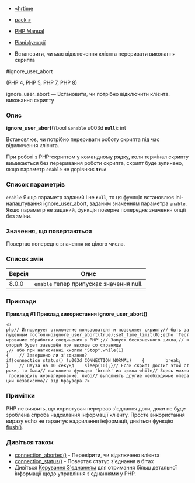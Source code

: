 - [«hrtime](function.hrtime.md)
- [pack »](function.pack.md)

- [PHP Manual](index.md)
- [Різні функції](ref.misc.md)
- Встановити, чи має відключення клієнта переривати виконання
скрипта

#ignore_user_abort

(PHP 4, PHP 5, PHP 7, PHP 8)

ignore_user_abort — Встановити, чи потрібно відключити клієнта.
виконання скрипту

### Опис

**ignore_user_abort**(?bool `$enable` u003d **`null`**): int

Встановлює, чи потрібно переривати роботу скрипта під час відключення
клієнта.

При роботі з PHP-скриптом у командному рядку, коли термінал скрипту
вимикається без переривання роботи скрипта, скрипт буде зупинено, якщо
параметр `enable` не дорівнює **`true`**

### Список параметрів

`enable`
Якщо параметр заданий і не **`null`**, то ця функція встановлює
ini-налаштування
[ignore_user_abort](misc.configuration.md#ini.ignore-user-abort),
заданим значенням параметра `enable`. Якщо параметр не заданий,
функція поверне попереднє значення опції без зміни.

### Значення, що повертаються

Повертає попереднє значення як цілого числа.

### Список змін

| Версія | Опис                                    |
| ------ | --------------------------------------- |
| 8.0.0  | `enable` тепер припускає значення null. |

### Приклади

**Приклад #1 Приклад використання **ignore_user_abort()****

` <?php// Игнорирует отключение пользователя и позволяет скрипту// быть запущенным постоянноignore_user_abort(true);set_time_limit(0);echo 'Тестирование обработки соединения в PHP';// Запуск бесконечного цикла,// который будет завершён при выходе со страницы ,// або при натисканні кнопки "Stop".while(1){    // Завершено ли з'єднання? if(connection_status() !u003d CONNECTION_NORMAL)    {        break; }    // Пауза на 10 секунд    sleep(10);}// Если скрипт достиг этой строки, то была// выполнена функция 'break' из цикла while// Здесь можно производить журналирование, либо// выполнять другие необходимые операции независимо// від браузера.?> `

### Примітки

PHP не виявить, що користувач перервав з'єднання доти, доки
не буде зроблена спроба надсилання інформації клієнту. Просте
використання виразу echo не гарантує надсилання інформації,
дивіться функцію [flush()](function.flush.md).

### Дивіться також

- [connection_aborted()](function.connection-aborted.md) -
Перевірити, чи відключено клієнта
- [connection_status()](function.connection-status.md) - Повертає
статус з'єднання в бітах
- Дивіться [Керування З'єднанням](features.connection-handling.md)
для отримання більш детальної інформації щодо управління з'єднаннями
у PHP.

